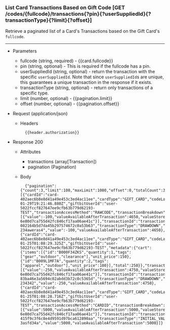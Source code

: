### List Card Transactions Based on Gift Code [GET /codes/{fullcode}/transactions{?pin}{?userSuppliedId}{?transactionType}{?limit}{?offset}]
Retrieve a paginated list of a Card's Transactions based on the Gift Card's `fullcode`.

---
+ Parameters
    + fullcode (string, required) - {{card.fullcode}}
    + pin (string, optional) - This is required if the fullcode has a pin.
    + userSuppliedId (string, optional) - return the transaction with the specific `userSuppliedId`. Note that since `userSuppliedId`s are unique, this guarantees a unique transaction in the response if it exists.
    + transactionType (string, optional) - return only transactions of a specific type.
    + limit (number, optional) - {{pagination.limit}}
    + offset (number, optional) - {{pagination.offset}}

+ Request (application/json)
    + Headers
    
            {{header.authorization}}
    
+ Response 200
    + Attributes
        + transactions (array[Transaction])
        + pagination (Pagination)

    + Body

            {"pagination":{"count":3,"limit":100,"maxLimit":1000,"offset":0,"totalCount":3},"transactions":[{"cardId":"card-402aec6b8e8d41a49e453c3ed4ac11ee","cardType":"GIFT_CARD","codeLastFour":"VJNC","currency":"USD","dateCreated":"2018-01-29T19:21:46.880Z","giftbitUserId":"user-5022fccf827647ee9cfb63b779d62193-TEST","transactionAccessMethod":"RAWCODE","transactionBreakdown":[{"value":-100,"valueAvailableAfterTransaction":4650,"valueStoreId":"value-6e80d7ca755d42fc846cf17aa06ae41c"}],"transactionId":"transaction-082164b5d7da45b297574672c0a53b63","transactionType":"DRAWDOWN","userSuppliedId":"transaction-234aweras4","value":-100,"valueAvailableAfterTransaction":4650},{"cardId":"card-402aec6b8e8d41a49e453c3ed4ac11ee","cardType":"GIFT_CARD","codeLastFour":"VJNC","currency":"USD","dateCreated":"2018-01-25T01:08:29.325Z","giftbitUserId":"user-5022fccf827647ee9cfb63b779d62193-TEST","metadata":{"cart":{"items":[{"id":"B000F34ZKS","quantity":1,"tags":["gear","outdoor","clearance"],"unit_price":150},{"id":"B009L1MF7A","quantity":2,"tags":["apparel","outdoor"],"unit_price":100}],"total":250}},"transactionAccessMethod":"CARDID","transactionBreakdown":[{"value":-250,"valueAvailableAfterTransaction":4750,"valueStoreId":"value-6e80d7ca755d42fc846cf17aa06ae41c"}],"transactionId":"transaction-83ba46e3a5694c02abdd3b72c0c5365d","transactionType":"DRAWDOWN","userSuppliedId":"transaction-234342","value":-250,"valueAvailableAfterTransaction":4750},{"cardId":"card-402aec6b8e8d41a49e453c3ed4ac11ee","cardType":"GIFT_CARD","codeLastFour":"VJNC","currency":"USD","dateCreated":"2018-01-25T01:08:28.716Z","giftbitUserId":"user-5022fccf827647ee9cfb63b779d62193-TEST","transactionAccessMethod":"CARDID","transactionBreakdown":[{"value":5000,"valueAvailableAfterTransaction":5000,"valueStoreId":"value-6e80d7ca755d42fc846cf17aa06ae41c"}],"transactionId":"transaction-415f9c3f6c8e4d9591d97bca612890aa","transactionType":"INITIAL_VALUE","userSuppliedId":"giftcard-3asfd34a","value":5000,"valueAvailableAfterTransaction":5000}]}
